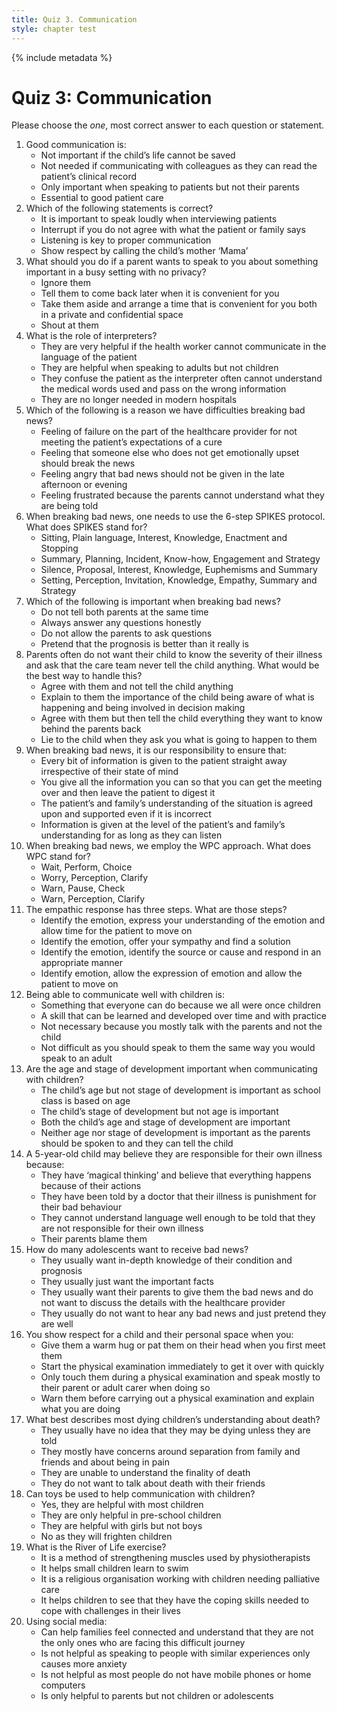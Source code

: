 ```yaml
---
title: Quiz 3. Communication
style: chapter test
---
```


{% include metadata %}

# Quiz 3: Communication

Please choose the *one*, most correct answer to each question or statement.

1. Good communication is:
    -  Not important if the child’s life cannot be saved
    -  Not needed if communicating with colleagues as they can read the patient’s clinical record
    -  Only important when speaking to patients but not their parents
    +  Essential to good patient care
2. Which of the following statements is correct?
    -  It is important to speak loudly when interviewing patients
    -  Interrupt if you do not agree with what the patient or family says
    +  Listening is key to proper communication
    -  Show respect by calling the child’s mother ‘Mama’
3. What should you do if a parent wants to speak to you about something important in a busy setting with no privacy?
    -  Ignore them
    -  Tell them to come back later when it is convenient for you
    +  Take them aside and arrange a time that is convenient for you both in a private and confidential space
    -  Shout at them
4. What is the role of interpreters?
    +  They are very helpful if the health worker cannot communicate in the language of the patient
    -  They are helpful when speaking to adults but not children
    -  They confuse the patient as the interpreter often cannot understand the medical words used and pass on the wrong information
    -  They are no longer needed in modern hospitals
5. Which of the following is a reason we have difficulties breaking bad news?
    +  Feeling of failure on the part of the healthcare provider for not meeting the patient’s expectations of a cure
    -  Feeling that someone else who does not get emotionally upset should break the news
    -  Feeling angry that bad news should not be given in the late afternoon or evening
    -  Feeling frustrated because the parents cannot understand what they are being told
6. When breaking bad news, one needs to use the 6-step SPIKES protocol. What does SPIKES stand for?
    -  Sitting, Plain language, Interest, Knowledge, Enactment and Stopping
    -  Summary, Planning, Incident, Know-how, Engagement and Strategy
    -  Silence, Proposal, Interest, Knowledge, Euphemisms and Summary
    +  Setting, Perception, Invitation, Knowledge, Empathy, Summary and Strategy
7. Which of the following is important when breaking bad news?
    -  Do not tell both parents at the same time
    +  Always answer any questions honestly
    -  Do not allow the parents to ask questions
    -  Pretend that the prognosis is better than it really is
8. Parents often do not want their child to know the severity of their illness and ask that the care team never tell the child anything. What would be the best way to handle this?
    -  Agree with them and not tell the child anything
    +  Explain to them the importance of the child being aware of what is happening and being involved in decision making
    -  Agree with them but then tell the child everything they want to know behind the parents back
    -  Lie to the child when they ask you what is going to happen to them
9. When breaking bad news, it is our responsibility to ensure that:
    -  Every bit of information is given to the patient straight away irrespective of their state of mind
    -  You give all the information you can so that you can get the meeting over and then leave the patient to digest it
    -  The patient’s and family’s understanding of the situation is agreed upon and supported even if it is incorrect
    +  Information is given at the level of the patient’s and family’s understanding for as long as they can listen
10. When breaking bad news, we employ the WPC approach. What does WPC stand for?
    -  Wait, Perform, Choice
    -  Worry, Perception, Clarify
    +  Warn, Pause, Check
    -  Warn, Perception, Clarify
11. The empathic response has three steps. What are those steps?
    -  Identify the emotion, express your understanding of the emotion and allow time for the patient to move on
    -  Identify the emotion, offer your sympathy and find a solution
    +  Identify the emotion, identify the source or cause and respond in an appropriate manner
    -  Identify emotion, allow the expression of emotion and allow the patient to move on
12. Being able to communicate well with children is:
    -  Something that everyone can do because we all were once children
    +  A skill that can be learned and developed over time and with practice
    -  Not necessary because you mostly talk with the parents and not the child
    -  Not difficult as you should speak to them the same way you would speak to an adult
13. Are the age and stage of development important when communicating with children?
    -  The child’s age but not stage of development is important as school class is based on age
    -  The child’s stage of development but not age is important
    +  Both the child’s age and stage of development are important
    -  Neither age nor stage of development is important as the parents should be spoken to and they can tell the child
14. A 5-year-old child may believe they are responsible for their own illness because:
    +  They have ‘magical thinking’ and believe that everything happens because of their actions
    -  They have been told by a doctor that their illness is punishment for their bad behaviour
    -  They cannot understand language well enough to be told that they are not responsible for their own illness
    -  Their parents blame them
15. How do many adolescents want to receive bad news?
    +  They usually want in-depth knowledge of their condition and prognosis
    -  They usually just want the important facts
    -  They usually want their parents to give them the bad news and do not want to discuss the details with the healthcare provider
    -  They usually do not want to hear any bad news and just pretend they are well
16. You show respect for a child and their personal space when you:
    -  Give them a warm hug or pat them on their head when you first meet them
    -  Start the physical examination immediately to get it over with quickly
    -  Only touch them during a physical examination and speak mostly to their parent or adult carer when doing so
    +  Warn them before carrying out a physical examination and explain what you are doing
17. What best describes most dying children’s understanding about death?
    -  They usually have no idea that they may be dying unless they are told
    +  They mostly have concerns around separation from family and friends and about being in pain
    -  They are unable to understand the finality of death
    -  They do not want to talk about death with their friends
18. Can toys be used to help communication with children?
    +  Yes, they are helpful with most children
    -  They are only helpful in pre-school children
    -  They are helpful with girls but not boys
    -  No as they will frighten children
19. What is the River of Life exercise?
    -  It is a method of strengthening muscles used by physiotherapists
    -  It helps small children learn to swim
    -  It is a religious organisation working with children needing palliative care
    +  It helps children to see that they have the coping skills needed to cope with challenges in their lives
20. Using social media:
    +  Can help families feel connected and understand that they are not the only ones who are facing this difficult journey
    -  Is not helpful as speaking to people with similar experiences only causes more anxiety
    -  Is not helpful as most people do not have mobile phones or home computers
    -  Is only helpful to parents but not children or adolescents
